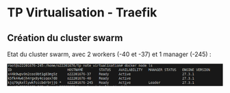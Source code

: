 # TP Virtualisation - Traefik

## Création du cluster swarm

Etat du cluster swarm, avec 2 workers (-40 et -37) et 1 manager (-245) :

![swarm](/assets/nodes.png)
